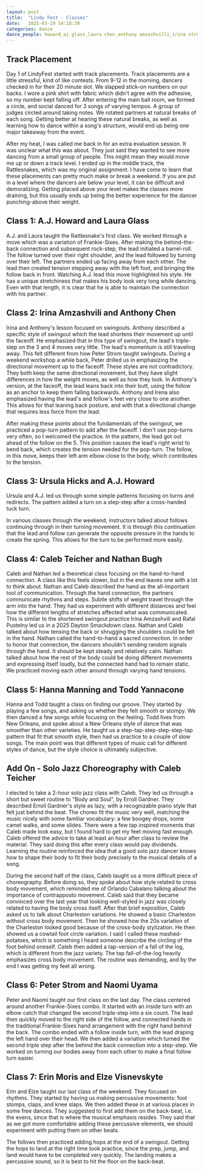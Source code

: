 ```yaml
---
layout: post
title:  "Lindy Fest - Classes"
date:   2025-03-19 14:18:30
categories: dance 
dance_people: howard_aj glass_laura chen_anthony amzashvilli_irina strom_peter hicks_ursula teicher_caleb bugh_nathan cabalano_orlando uyama_naomi morris_erin visnevskyte_elze pustelny_ rafal
---
```


## Track Placement

Day 1 of LindyFest started with track placements. Track placements are a little stressful, kind of like contests. From 9-12 in the morning, dancers checked in for their 20 minute slot.  We slapped stick-on numbers on our backs.  I wore a pink shirt with fabric which didn't agree with the adhesive, so my number kept falling off.  After entering the main ball room, we formed a circle, and social danced for 3 songs of varying tempos.  A group of judges circled around taking notes. We rotated partners at natural breaks of each song.  Getting better at hearing these natural breaks, as well as learning how to dance within a song's structure, would end up being one major takeaway from the event.

After my heat, I was called me back in for an extra evaluation session.  It was unclear what this was about.  They just said they wanted to see more dancing from a small group of people. This might mean they would move me up or down a track level.  I ended up in the middle track, the Rattlesnakes, which was my original assignment.  I have come to learn that these placements can pretty much make or break a weekend. If you are put in a level where the dancers are below your level, it can be difficult and demoralizing.  Getting placed above your level makes the classes more draining, but this usually ends up being the better experience for the dancer punching-above their weight.  

## Class 1: A.J. Howard and Laura Glass

A.J. and Laura taught the Rattlesnake's first class.  We worked through a move which was a variation of Frankie-Sixes.  After making the behind-the-back connection and subsequent rock-step, the lead initiated a barrel-roll. The follow turned over their right shoulder, and the lead followed by turning over their left.  The partners ended up facing away from each other. The lead then created tension stepping away with the left foot, and bringing the follow back in front.  Watching A.J. lead this move highlighted his style.  He has a unique stretchiness that makes his body look very long while dancing.  Even with that length, it is clear that he is able to maintain the connection with his partner.  

## Class 2: Irina Amzashvili and Anthony Chen

Irina and Anthony's lesson focused on swingouts.  Anthony described a specific style of swingout which the lead shortens their movement up until the faceoff.  He emphasized that in this type of swingout, the lead's triple-step on the 3 and 4 moves very little. The lead's momentum is still traveling away.  This felt different from how Peter Strom taught swingouts.  During a weekend workshop a while back, Peter drilled us in emphasizing the directional movement up to the faceoff.  These styles are not contradictory.  They both keep the same directional movement, but they have slight differences in how the weight moves, as well as how they look.  In Anthony's version, at the faceoff, the lead leans back into their butt, using the follow as an anchor to keep them falling backwards.  Anthony and Irena also emphasized having the lead's and follow's feet very close to one another.  This allows for that leaning back posture, and with that a directional change that requires less force from the lead.  

After making these points about the fundamentals of the swingout, we practiced a pop-turn pattern to add after the faceoff.  I don't use pop-turns very often, so I welcomed the practice.  In the pattern, the lead got out ahead of the follow on the 5.  This position causes the lead's right wrist to bend back, which creates the tension needed for the pop-turn.  The follow, in this move, keeps their left arm elbow close to the body, which contributes to the tension.  


## Class 3: Ursula Hicks and A.J. Howard

Ursula and A.J. led us through some simple patterns focusing on turns and redirects.  The pattern added a turn on a step-step after a cross-handed tuck turn.  

In various classes through the weekend, instructors talked about follows continuing through in their turning movement.  It is through this continuation that the lead and follow can generate the opposite pressure in the hands to create the spring.  This allows for the turn to be performed more easily. 

## Class 4: Caleb Teicher and Nathan Bugh

Caleb and Nathan led a theoretical class focusing on the hand-to-hand connection.  A class like this feels slower, but in the end leaves one with a lot to think about.  Nathan and Caleb described the hand as the all-important tool of communication.  Through the hand connection, the partners communicate rhythms and steps.  Subtle shifts of weight travel through the arm into the hand.  They had us experiment with different distances and feel how the different lengths of stretches affected what was communicated. This is similar to the shortened swingout practice Irina Amzashvili and Rafal Pustelny led us in a 2025 Dayton Smackdown class.   Nathan and Caleb talked about how tensing the back or shrugging the shoulders could be felt in the hand.  Nathan called the hand-to-hand a sacred connection.  In order to honor that connection, the dancers shouldn't sending random signals through the hand.  It should be kept steady and relatively calm.  Nathan talked about how the rest of the body could be doing different movements and expressing itself loudly, but the connected hand had to remain static.  We practiced moving each other around through varying hand tensions. 

## Class 5: Hanna Manning and Todd Yannacone

Hanna and Todd taught a class on finding our groove.  They started by playing a few songs, and asking us whether they felt smooth or stompy. We then danced a few songs while focusing on the feeling.  Todd lives from New Orleans, and spoke about a New Orleans style of dance that was smoother than other varieties. He taught us a step-tap-step-step-step-tap pattern that fit that smooth style, then had us practice to a couple of slow songs.  The main point was that different types of music call for different styles of dance, but the style choice is ultimately subjective.

## Add On - Solo Jazz Choreography with Caleb Teicher

I elected to take a 2-hour solo jazz class with Caleb.  They led us through a short but sweet routine to "Body and Soul", by Erroll Gardner.  They described Erroll Gardner's style as lazy, with a recognizable piano style that felt just behind the beat.  The choreo fit the music very well, matching the music nicely with some familiar vocabulary: a few boogey drops, some camel walks, and some slides.  There were a few tap inspired moments that Caleb made look easy, but I found hard to get my feet moving fast enough.  Caleb offered the advice to take at least an hour after class to review the material.  They said doing this after every class would pay dividends.  Learning the routine reinforced the idea that a good solo jazz dancer knows how to shape their body to fit their body precisely to the musical details of a song.

During the second half of the class, Caleb taught us a more difficult piece of choreography.  Before doing so, they spoke about how style related to cross body movement, which reminded me of Orlando Cabalano talking about the importance of contrapposto movement.  Caleb said that they became convinced over the last year that looking well-styled in jazz was closely related to having the body cross itself.  After that brief exposition, Caleb asked us to talk about Charleston variations.  He showed a basic Charleston without cross body movement.  Then he showed how the 20s variation of the Charleston looked good because of the cross-body stylization.  He then showed us a cowtail foot circle variation. I said I called these mashed-potatoes, which is something I heard someone describe the circling of the foot behind oneself.  Caleb then added a tap-version of a fall of the log, which is different from the jazz variety.  The tap fall-of-the-log heavily emphasizes cross body movement.  The routine was demanding, and by the end I was getting my feet all wrong.  

## Class 6: Peter Strom and Naomi Uyama

Peter and Naomi taught our first class on the last day.  The class centered around another Frankie-Sixes combo.  It started with an inside turn with an elbow catch that changed the second triple-step into a six count.  The lead then quickly moved to the right side of the follow, and connected hands in the traditional Frankie-Sixes hand arrangement with the right hand behind the back. The combo ended with a follow inside turn, with the lead draping the left hand over their head.  We then added a variation which turned the second triple step after the behind the back connection into a step-step.  We worked on turning our bodies away from each other to make a final follow turn easier. 

## Class 7: Erin Moris and Elze Visnevskyte

Erin and Elze taught our last class of the weekend.  They focused on rhythms.  They started by having us making percussive movements: foot stomps, claps, and knee slaps.  We then added these in at various places in some free dances.  They suggested to first add them on the back-beat, i.e. the evens, since that is where the musical emphasis resides.  They said that as we got more comfortable adding these percussive elements, we should experiment with putting them on other beats.   

The follows then practiced adding hops at the end of a swingout.  Getting the hops to land at the right time took practice, since the prep, jump, and land would have to be completed very quickly. The landing makes a percussive sound, so it is best to hit the floor on the back-beat. 
